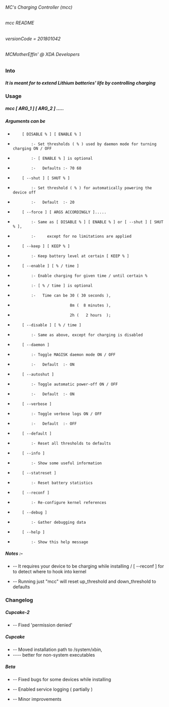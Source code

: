###### MC's Charging Controller (mcc)
###### mcc README
###### versionCode = 201801042
###### MCMotherEffin' @ XDA Developers


### Into


##### It is meant for to extend Lithium batteries' life by controlling charging


### Usage


##### mcc [ ARG_1 ] [ ARG_2 ] .....

##### Arguments can be

-         [ DISABLE % ] [ ENABLE % ]

-             :- Set thresholds ( % ) used by daemon mode for turning charging ON / OFF
-             :- [ ENABLE % ] is optional
-             :-   Defaults :- 70 60

-         [ --shut ] [ SHUT % ]

-             :- Set threshold ( % ) for automatically powering the device off
-             :-   Default  :- 20

-         [ --force ] [ ARGS ACCORDINGLY ].....

-             :- Same as [ DISABLE % ] [ ENABLE % ] or [ --shut ] [ SHUT % ],
-             :-     except for no limitations are applied

-         [ --keep ] [ KEEP % ]

-             :- Keep battery level at certain [ KEEP % ]

-         [ --enable ] [ % / time ]

-             :- Enable charging for given time / until certain % 
-             :- [ % / time ] is optional
-             :-   Time can be 30 ( 30 seconds ),
-                              8m (  8 minutes ),
-                              2h (   2 hours  );

-         [ --disable ] [ % / time ]

-             :- Same as above, except for charging is disabled

-         [ --daemon ]

-             :- Toggle MAGISK daemon mode ON / OFF
-             :-   Default  :- ON

-         [ --autoshut ]

-             :- Toggle automatic power-off ON / OFF
-             :-   Default  :- ON

-         [ --verbose ]

-             :- Toggle verbose logs ON / OFF
-             :-   Default  :- OFF

-         [ --default ]

-             :- Reset all thresholds to defaults

-         [ --info ]

-             :- Show some useful information

-         [ --statreset ]

-             :- Reset battery statistics

-         [ --reconf ]

-             :- Re-configure kernel references

-         [ --debug ]

-             :- Gather debugging data

-         [ --help ]

-             :- Show this help message


##### Notes :-


*    --  It requires your device to be charging while installing / [ --reconf ] for to detect where to hook into kernel

*    --  Running just "mcc" will reset up_threshold and down_threshold to defaults


### Changelog


##### Cupcake-2

*  -- Fixed 'permission denied'

##### Cupcake

*  -- Moved installation path to /system/xbin,
*  ----  better for non-system executables

##### Beta

*  -- Fixed bugs for some devices while installing

*  -- Enabled service logging ( partially )

*  -- Minor improvements
